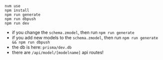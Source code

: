 ```
nvm use
npm install
npm run generate
npm run dbpush
npm run dev
```

- if you change the `schema.zmodel`, then run `npm run generate`
- if you add new models to the `schema.zmodel`, then run `npm run generate && npm run dbpush`
- the db is here: `prisma/dev.db`
- there are `/api/model/[modelname]` api routes!

